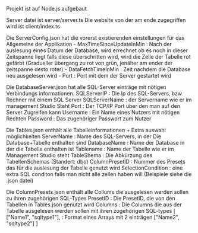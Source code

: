 Projekt ist auf Node.js aufgebaut

Server datei ist server/server.ts
Die website von der am ende zugegriffen wird ist client/index.ts

Die ServerConfig.json hat die vorerst existierenden einstellungen für das Allgemeine der Applikation
    - MaxTimeSinceUpdateInMin   :   Nach der auslesung eines Datum der Database, wird errechnet ob es noch in dieser Zeitspanne liegt falls diese 
                                    überschritten wird, wird die Zelle der Tabelle rot gefärbt (Gradueller übergang zu rot von grün, jenäher am ender
                                    der zeitspanne desto roter)
    - DataFetchTimeInMin        :   Zeit nachdem die Database neu ausgelesen wird
    - Port                      :   Port mit dem der Server gestartet wird


Die DatabaseServer.json hat alle SQL-Server einträge mit nötigen Verbindungs informationen.
    SQLServerIP                 :   Die Ip des SQL-Servers, bzw Rechner mit einem SQL Server
    SQLServerName               :   der Servername wie er im management Studio Steht
    Port                        :   Der TCP/IP Port über den man auf den Server Zugreifen kann
    Username                    :   Ein Name eines Nutzers mit nötigen Rechten
    Password                    :   Das zugehöriger Passwort zum Nutzer


Die Tables.json enthält alle Tabelleinformationen + Extra auswahl möglichkeiten
    ServerName                  :   Name des SQL-Servers, in der Die Database+Tabelle enthalten sind
    DatabaseName                :   Name der Database in der die Tabelle enthalten ist
    Tablename                   :   Name der Tabelle wie er im Management Studio steht
    TableShema                  :   Die Abkürzung des TabellenSchemas (Standert: dbo)
    ColumnPresetID                :   Nummer des Presets das für die auslesung der Tabelle genutzt wird
    SelectionCondition          :   eine extra SQL conditon falls man nicht alle zeilen haben will (Beispiele siehe die .json datei)


Die ColumnPresets.json enthält alle Collums die ausgelesen werden sollen zu ihren zugehörigen SQL-Types
    PresetID                    :   Die PresetID, die von den Tabellen in Tables.json genutzt wird
    Columns                     :   Die Columns die aus der Tabelle ausgelesen werden sollen  mit ihren zugehörigen SQL-types
    [
        ["Name1", "sqltype1"],  :   Format eines Arrays mit 2 einträgen
        ["Name2", "sqltype2"]
    ]